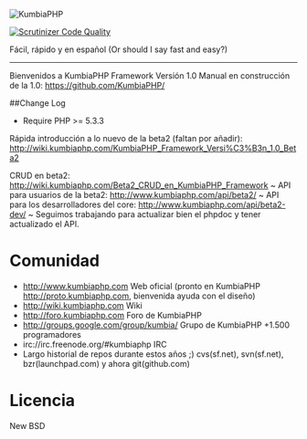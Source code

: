 ![KumbiaPHP](http://proto.kumbiaphp.com/img/kumbiaphp.png)

[![Scrutinizer Code Quality](https://scrutinizer-ci.com/g/KumbiaPHP/KumbiaPHP/badges/quality-score.png?b=1.0)](https://scrutinizer-ci.com/g/KumbiaPHP/KumbiaPHP/?branch=1.0)

Fácil, rápido y en español
(Or should I say fast and easy?)

---
Bienvenidos a KumbiaPHP Framework  Versión 1.0
Manual en construcción de la 1.0: https://github.com/KumbiaPHP/

##Change Log
* Require PHP >= 5.3.3


Rápida introducción a lo nuevo de la beta2 (faltan por añadir): http://wiki.kumbiaphp.com/KumbiaPHP_Framework_Versi%C3%B3n_1.0_Beta2

CRUD en beta2: http://wiki.kumbiaphp.com/Beta2_CRUD_en_KumbiaPHP_Framework
~ API para usuarios de la beta2: http://www.kumbiaphp.com/api/beta2/
~ API para los desarrolladores del core: http://www.kumbiaphp.com/api/beta2-dev/
~ Seguimos trabajando para actualizar bien el phpdoc y tener actualizado el API.


Comunidad
===
* http://www.kumbiaphp.com  Web oficial  (pronto en KumbiaPHP http://proto.kumbiaphp.com, bienvenida ayuda con el diseño)
* http://wiki.kumbiaphp.com Wiki
* http://foro.kumbiaphp.com Foro de KumbiaPHP
* http://groups.google.com/group/kumbia/   Grupo de KumbiaPHP +1.500 programadores
* irc://irc.freenode.org/#kumbiaphp  IRC
* Largo historial de repos durante estos años ;)  cvs(sf.net), svn(sf.net), bzr(launchpad.com) y ahora git(github.com)

Licencia
===
New BSD
